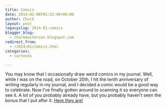 ```yaml
---
title: Comics
date: 2014-01-08T01:52:00+00:00
author: Chuck
layout: post
legacyslug: 2014-01-comics
blogger_blog:
  - chuckmasterson.blogspot.com
redirect_from:
  - /2014/01/comics.html
categories:
  - cartoons

---
```


You may know that I occasionally draw weird comics in my journal. Well, while I
was on the road, on October 20th, I hit the tenth anniversary of writing
regularly in my journal, and I decided a comic would be a good way to
celebrate. Now I’ve finally gotten around to scanning it so everyone can see
it. A lot of you probably already have, but you probably haven’t seen the bonus
that I put after it. [Here they are!](/assets/pdf/10th-anniv-comics.pdf)

